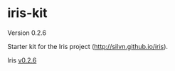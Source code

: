 iris-kit
========
Version 0.2.6

Starter kit for the Iris project (http://silvn.github.io/iris).

Iris [v0.2.6](https://github.com/gingi/iris/releases/tag/0.2.6)